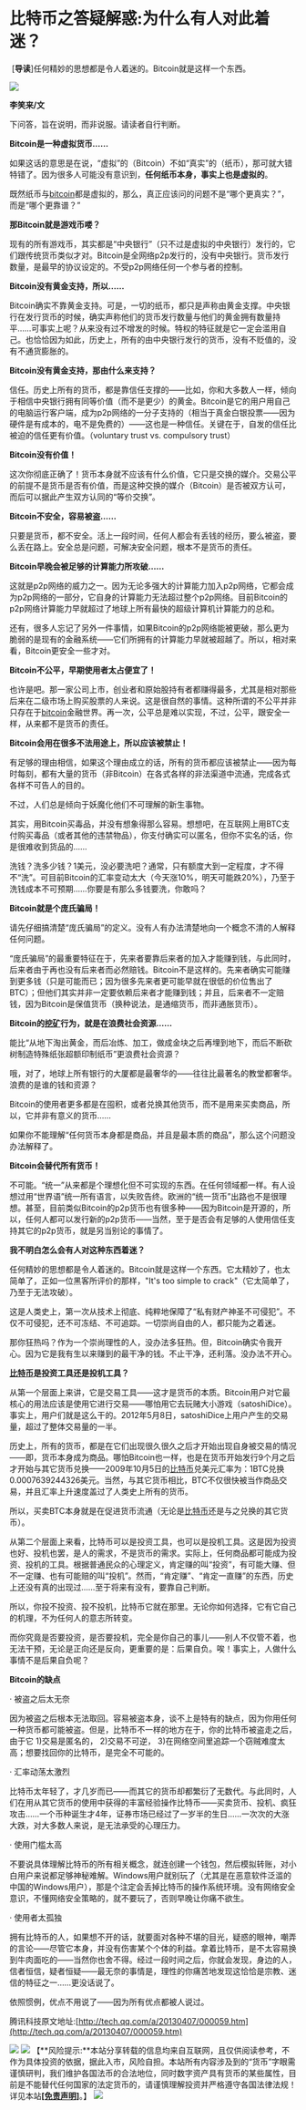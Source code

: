 # 比特币之答疑解惑:为什么有人对此着迷？


 \[**导读**\]任何精妙的思想都是令人着迷的。Bitcoin就是这样一个东西。

![](http://hxtop.com/UpFile/201304/2013040739288369.jpg)

**李笑来/文**

下问答，旨在说明，而非说服。请读者自行判断。

**Bitcoin是一种虚拟货币……**

如果这话的意思是在说，“虚拟”的（Bitcoin）不如“真实”的（纸币），那可就大错特错了。因为很多人可能没有意识到，**任何纸币本身，事实上也是虚拟的**。

既然纸币与[bitcoin](http://www.hxtop.com/tags/?/Bitcoin/ "比特币是一种虚拟电子货币.")都是虚拟的，那么，真正应该问的问题不是“哪个更真实？”，而是“哪个更靠谱？”

**那Bitcoin就是游戏币喽？**

现有的所有游戏币，其实都是“中央银行”（只不过是虚拟的中央银行）发行的，它们跟传统货币类似才对。Bitcoin是全网络p2p发行的，没有中央银行。货币发行数量，是最早的协议设定的。不受p2p网络任何一个参与者的控制。

**Bitcoin没有黄金支持，所以……**

Bitcoin确实不靠黄金支持。可是，一切的纸币，都只是声称由黄金支撑。中央银行在发行货币的时候，确实声称他们的货币发行数量与他们的黄金拥有数量持平……可事实上呢？从来没有过不增发的时候。特权的特征就是它一定会滥用自己。也恰恰因为如此，历史上，所有的由中央银行发行的货币，没有不贬值的，没有不通货膨胀的。

**Bitcoin没有黄金支持，那由什么来支持？**

信任。历史上所有的货币，都是靠信任支撑的——比如，你和大多数人一样，倾向于相信中央银行拥有同等价值（而不是更少）的黄金。Bitcoin是它的用户用自己的电脑运行客户端，成为p2p网络的一分子支持的（相当于真金白银投票——因为硬件是有成本的，电不是免费的）——这也是一种信任。关键在于，自发的信任比被迫的信任更有价值。（voluntary trust vs. compulsory trust）

**Bitcoin没有价值！**

这次你彻底正确了！货币本身就不应该有什么价值，它只是交换的媒介。交易公平的前提不是货币是否有价值，而是这种交换的媒介（Bitcoin）是否被双方认可，而后可以据此产生双方认同的“等价交换”。

**Bitcoin不安全，容易被盗……**

只要是货币，都不安全。活上一段时间，任何人都会有丢钱的经历，要么被盗，要么丢在路上。安全总是问题，可解决安全问题，根本不是货币的责任。

**Bitcoin早晚会被足够的计算能力所攻破……**

这就是p2p网络的威力之一。因为无论多强大的计算能力加入p2p网络，它都会成为p2p网络的一部分，它自身的计算能力无法超过整个p2p网络。目前Bitcoin的p2p网络计算能力早就超过了地球上所有最快的超级计算机计算能力的总和。

还有，很多人忘记了另外一件事情，如果Bitcoin的p2p网络能被更破，那么更为脆弱的是现有的金融系统——它们所拥有的计算能力早就被超越了。所以，相对来看，Bitcoin更安全一些才对。

**Bitcoin不公平，早期使用者太占便宜了！**

也许是吧。那一家公司上市，创业者和原始股持有者都赚得最多，尤其是相对那些后来在二级市场上购买股票的人来说。这是很自然的事情。这种所谓的不公平并非只存在于[bitcoin](http://www.hxtop.com/tags/?/Bitcoin/ "比特币是一种虚拟电子货币.")金融世界。再一次，公平总是难以实现，不过，公平，跟安全一样，从来都不是货币的责任。

**Bitcoin会用在很多不法用途上，所以应该被禁止！**

有足够的理由相信，如果这个理由成立的话，所有的货币都应该被禁止——因为每时每刻，都有大量的货币（非Bitcoin）在各式各样的非法渠道中流通，完成各式各样不可告人的目的。

不过，人们总是倾向于妖魔化他们不可理解的新生事物。

其实，用Bitcoin买毒品，并没有想象得那么容易。想想吧，在互联网上用BTC支付购买毒品（或者其他的违禁物品），你支付确实可以匿名，但你不实名的话，你是很难收到货品的……

洗钱？洗多少钱？1美元，没必要洗吧？通常，只有额度大到一定程度，才不得不“洗”。可目前Bitcoin的汇率变动太大（今天涨10%，明天可能跌20%），乃至于洗钱成本不可预期……你要是有那么多钱要洗，你敢吗？

**Bitcoin就是个庞氏骗局！**

请先仔细搞清楚“庞氏骗局”的定义。没有人有办法清楚地向一个概念不清的人解释任何问题。

“庞氏骗局”的最重要特征在于，先来者要靠后来者的加入才能赚到钱，与此同时，后来者由于再也没有后来者而必然赔钱。Bitcoin不是这样的。先来者确实可能赚到更多钱（只是可能而已；因为很多先来者更可能早就在很低的价位售出了BTC）；但他们其实并非一定要依赖后来者才能赚到钱；并且，后来者不一定赔钱，因为Bitcoin是保值货币（换种说法，是通缩货币，而非通胀货币）。

**Bitcoin的[挖矿](http://www.hxtop.com/Topic/List.Asp?id=11 "流动性挖矿IDO")行为，就是在浪费社会资源……**

能比“从地下淘出黄金，而后冶炼、加工，做成金块之后再埋到地下，而后不断砍树制造特殊纸张超额印制纸币”更浪费社会资源？

哦，对了，地球上所有银行的大厦都是最奢华的——往往比最著名的教堂都奢华。浪费的是谁的钱和资源？

Bitcoin的使用者更多都是在囤积，或者兑换其他货币，而不是用来买卖商品，所以，它并非有意义的货币……

如果你不能理解“任何货币本身都是商品，并且是最本质的商品”，那么这个问题没办法解释了。

**Bitcoin会替代所有货币！**

不可能。“统一”从来都是个理想化但不可实现的东西。在任何领域都一样。有人设想过用“世界语”统一所有语言，以失败告终。欧洲的“统一货币”出路也不是很理想。甚至，目前类似Bitcoin的p2p货币也有很多种——因为Bitcoin是开源的，所以，任何人都可以发行新的p2p货币——当然，至于是否会有足够的人使用信任支持其它的p2p货币，就是另当别论的事情了。

**我不明白怎么会有人对这种东西着迷？**

任何精妙的思想都是令人着迷的。Bitcoin就是这样一个东西。它太精妙了，也太简单了，正如一位黑客所评价的那样，"It's too simple to crack"（它太简单了，乃至于无法攻破）。

这是人类史上，第一次从技术上彻底、纯粹地保障了“私有财产神圣不可侵犯”。不仅不可侵犯，还不可冻结、不可追踪。一切崇尚自由的人，都只能为之着迷。

那你狂热吗？作为一个崇尚理性的人，没办法多狂热。但，Bitcoin确实令我开心。因为它是我有生以来赚到的最干净的钱。不止干净，还利落。没办法不开心。

**[比特币](https://www.baidu.com/s?ie=utf-8&f=3&rsv_bp=1&rsv_idx=1&tn=baidu&wd=%E6%B5%B7%E5%B3%A1%E6%95%B0%E5%AD%97%E8%B5%84%E4%BA%A7%E4%BF%A1%E6%81%AF%E7%BD%91&fenlei=256&oq=%25E6%25B5%25B7%25E5%25B3%25A1%25E6%2595%25B0%25E5%25AD%2597%25E8%25B5%2584%25E4%25BA%25A7% "比特币是一种新型的P2P网络虚拟币,值得您拥有!")是投资工具还是投机工具？**

从第一个层面上来讲，它是交易工具——这才是货币的本质。Bitcoin用户对它最核心的用法应该是使用它进行交易——哪怕用它去玩赌大小游戏（satoshiDice）。事实上，用户们就是这么干的。2012年5月8日，satoshiDice上用户产生的交易量，超过了整体交易量的一半。

历史上，所有的货币，都是在它们出现很久很久之后才开始出现自身被交易的情况——即，货币本身成为商品。哪怕Bitcoin也一样，也是在货币开始发行9个月之后才开始与其它货币兑换——2009年10月5日的[比特币](https://www.baidu.com/s?ie=utf-8&f=3&rsv_bp=1&rsv_idx=1&tn=baidu&wd=%E6%B5%B7%E5%B3%A1%E6%95%B0%E5%AD%97%E8%B5%84%E4%BA%A7%E4%BF%A1%E6%81%AF%E7%BD%91&fenlei=256&oq=%25E6%25B5%25B7%25E5%25B3%25A1%25E6%2595%25B0%25E5%25AD%2597%25E8%25B5%2584%25E4%25BA%25A7% "比特币是一种新型的P2P网络虚拟币,值得您拥有!")兑美元汇率为：1BTC兑换0.0007639244326美元。当然，与其它货币相比，BTC不仅很快被当作商品交易，并且汇率上升速度盖过了人类史上所有的货币。

所以，买卖BTC本身就是在促进货币流通（无论是[比特币](https://www.baidu.com/s?ie=utf-8&f=3&rsv_bp=1&rsv_idx=1&tn=baidu&wd=%E6%B5%B7%E5%B3%A1%E6%95%B0%E5%AD%97%E8%B5%84%E4%BA%A7%E4%BF%A1%E6%81%AF%E7%BD%91&fenlei=256&oq=%25E6%25B5%25B7%25E5%25B3%25A1%25E6%2595%25B0%25E5%25AD%2597%25E8%25B5%2584%25E4%25BA%25A7% "比特币是一种新型的P2P网络虚拟币,值得您拥有!")还是与之兑换的其它货币）。

从第二个层面上来看，比特币可以是投资工具，也可以是投机工具。这是因为投资也好、投机也罢，是人的需求，不是货币的需求。实际上，任何商品都可能成为投资、投机的工具。根据普通民众的心理定义，肯定赚的叫“投资”，有可能大赚、但不一定赚、也有可能赔的叫“投机”。然而，“肯定赚”、“肯定一直赚”的东西，历史上还没有真的出现过……至于将来有没有，要靠自己判断。

所以，你投不投资、投不投机，比特币它就在那里。无论你如何选择，它有它自己的机理，不为任何人的意志所转变。

而你究竟是否要投资，是否要投机，完全是你自己的事儿——别人不仅管不着，也无法干预，无论是正向还是反向，更重要的是：后果自负。唉！事实上，人做什么事情不是后果自负呢？

**Bitcoin的缺点**

· 被盗之后太无奈

因为被盗之后根本无法取回。容易被盗本身，谈不上是特有的缺点，因为你用任何一种货币都可能被盗。但是，比特币不一样的地方在于，你的比特币被盗走之后，由于它 1)交易是匿名的， 2)交易不可逆， 3)在网络空间里追踪一个窃贼难度太高；想要找回你的比特币，是完全不可能的。

· 汇率动荡太激烈

比特币太年轻了，才几岁而已——而其它的货币却都繁衍了无数代。与此同时，人们在用从其它货币的使用中获得的丰富经验操作比特币——买卖货币、投机、疯狂攻击……一个币种诞生才4年，证券市场已经过了一岁半的生日……一次次的大涨大跌，对大多数人来说，是无法承受的心理压力。

· 使用门槛太高

不要说具体理解比特币的所有相关概念，就连创建一个钱包，然后模拟转账，对小白用户来说都足够神秘难解。Windows用户就别玩了（尤其是在恶意软件泛滥的中国的Windows用户），那是个注定会丢掉比特币的操作系统环境。没有网络安全意识，不懂网络安全策略的，就不要玩了，否则早晚让你痛不欲生。

· 使用者太孤独

拥有比特币的人，如果想不开的话，就要面对各种不堪的目光，疑惑的眼神，嘲弄的言论——尽管它本身，并没有伤害某个个体的利益。拿着比特币，是不太容易换到牛肉面吃的——当然你也舍不得。经过一段时间之后，你就会发现，身边的人，信者恒信，疑者恒疑——最无奈的事情是，理性的你痛苦地发现这恰恰是宗教、迷信的特征之一……更没话说了。

依照惯例，优点不用说了——因为所有优点都被人说过。

腾讯科技原文地址:[http://tech.qq.com/a/20130407/000059.htm](http://tech.qq.com/a/20130407/000059.htm)

![](http://hxtop.com/UpFile/border.jpg) [![](http://hxtop.com/Skins/2009/Images/ip.gif)](http://hxtop.com/plug/rss/) 【**风险提示:**本站分享转载的信息均来自互联网，且仅供阅读参考，不作为具体投资的依据，据此入市，风险自担。本站所有内容涉及到的“货币”字眼需谨慎研判，我们维护各国法币的合法地位，同时数字资产具有货币的某些属性，目前是不能替代任何国家的法定货币的，请谨慎理解投资并严格遵守各国法律法规！详见本站[**\[免责声明\]**](http://hxtop.com/law.html)。】 ![](http://hxtop.com/UpFile/border.jpg)
